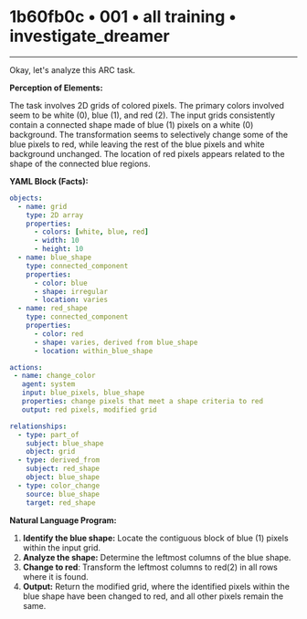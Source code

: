 # 1b60fb0c • 001 • all training • investigate_dreamer

---
Okay, let's analyze this ARC task.

**Perception of Elements:**

The task involves 2D grids of colored pixels. The primary colors involved seem to be white (0), blue (1), and red (2). The input grids consistently contain a connected shape made of blue (1) pixels on a white (0) background. The transformation seems to selectively change some of the blue pixels to red, while leaving the rest of the blue pixels and white background unchanged. The location of red pixels appears related to the shape of the connected blue regions.

**YAML Block (Facts):**



```yaml
objects:
  - name: grid
    type: 2D array
    properties:
      - colors: [white, blue, red]
      - width: 10
      - height: 10
  - name: blue_shape
    type: connected_component
    properties:
      - color: blue
      - shape: irregular
      - location: varies
  - name: red_shape
    type: connected_component
    properties:
      - color: red
      - shape: varies, derived from blue_shape
      - location: within_blue_shape

actions:
 - name: change_color
   agent: system
   input: blue_pixels, blue_shape
   properties: change pixels that meet a shape criteria to red
   output: red pixels, modified grid

relationships:
  - type: part_of
    subject: blue_shape
    object: grid
  - type: derived_from
    subject: red_shape
    object: blue_shape
  - type: color_change
    source: blue_shape
    target: red_shape
```



**Natural Language Program:**

1.  **Identify the blue shape:** Locate the contiguous block of blue (1) pixels within the input grid.
2.  **Analyze the shape:** Determine the leftmost columns of the blue shape.
3. **Change to red**: Transform the leftmost columns to red(2) in all rows where it is found.
4.  **Output:** Return the modified grid, where the identified pixels within the blue shape have been changed to red, and all other pixels remain the same.


